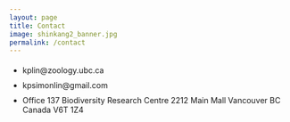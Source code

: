 ```yaml
---
layout: page
title: Contact
image: shinkang2_banner.jpg
permalink: /contact
---
```

<style>
ul li {
    padding: 5px 0px;
}
</style>

<ul class="fa-ul">
  <li><i class="fa-li fa fa-envelope"></i>kplin@zoology.ubc.ca</li>  
  
  <li><i class="fa-li fa fa-envelope"></i>kpsimonlin@gmail.com</li>  
  
  <li><i class="fa-li fa fa-address-book"></i>Office 137 Biodiversity Research Centre 2212 Main Mall Vancouver BC Canada V6T 1Z4</li>  
</ul>
